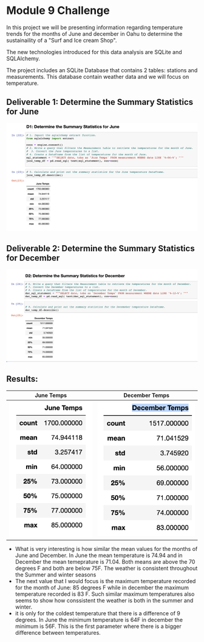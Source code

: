 # Module 9 Challenge

In this project we will be presenting information regarding temperature trends for the months of June and december in Oahu to determine the sustainaility of a "Surf and Ice cream Shop".

The new technologies introduced for this data analysis are SQLite and SQLAlchemy.

The project includes an SQLite Database that contains 2 tables: stations and measurements. This database contain weather data and we will focus on temperature.

## Deliverable 1: Determine the Summary Statistics for June
![](/images/June_summaryScreenShot.png)
## Deliverable 2: Determine the Summary Statistics for December
![](/images/Dec_summaryScreenShot.png)

## Results: 

June Temps |   December Temps
------------- | ------------- 
![](/images/juneT.png)  |   ![](/images/DecT.png) 


- What is very interesting is how similar the mean values for the months of June and December.  In June the mean temperature is 74.94 and in December the mean temeprature is 71.04. Both means are above the 70 degrees F and both are below 75F. The weather is consistent throughout the Summer and winter seasons
- The next value that I would focus is the maximum temperature recorded for the month of June: 85 degrees F while in december the maximum temperature recorded is 83 F. Such similar maximum temperatures also seems to show how conssistent the weather is both in the summer and winter. 
- it is only for the coldest temperature that there is a difference of 9 degrees. In June the minimum temperature is 64F in december the minimum is 56F. This is the first parameter where there is a bigger difference between temperatures.





